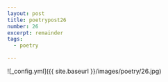 ```yaml
---
layout: post
title: poetrypost26
number: 26
excerpt: remainder
tags:
  - poetry

---
```




![_config.yml]({{ site.baseurl }}/images/poetry/26.jpg)

